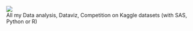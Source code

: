![](https://www.kaggle.com/static/images/site-logo.png)  
All my Data analysis, Dataviz, Competition on Kaggle datasets (with SAS, Python or R)
